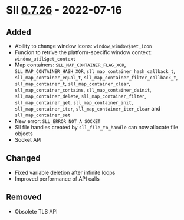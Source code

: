 # Sll [0.7.26] - 2022-07-16

## Added

- Ability to change window icons: `window_window$set_icon`
- Funcion to retrive the platform-specific window context: `window_util$get_context`
- Map containers: `SLL_MAP_CONTAINER_FLAG_XOR`, `SLL_MAP_CONTAINER_HASH_XOR`, `sll_map_container_hash_callback_t`, `sll_map_container_equal_t`, `sll_map_container_filter_callback_t`, `sll_map_container_t`, `sll_map_container_clear`, `sll_map_container_contains`, `sll_map_container_deinit`, `sll_map_container_delete`, `sll_map_container_filter`, `sll_map_container_get`, `sll_map_container_init`, `sll_map_container_iter`, `sll_map_container_iter_clear` and `sll_map_container_set`
- New error: `SLL_ERROR_NOT_A_SOCKET`
- Sll file handles created by `sll_file_to_handle` can now allocate file objects
- Socket API

## Changed

- Fixed variable deletion after infinite loops
- Improved performance of API calls

## Removed

- Obsolete TLS API

[0.7.26]: https://github.com/sl-lang/sll/compare/sll-v0.7.25...sll-v0.7.26
